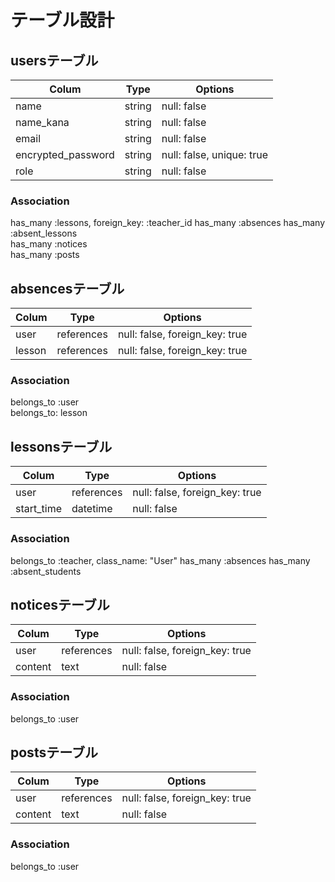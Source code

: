 
# テーブル設計

## usersテーブル

| Colum              | Type   | Options                   |
|--------------------|--------|---------------------------|
| name               | string | null: false               |
| name_kana          | string | null: false               |
| email              | string | null: false               |
| encrypted_password | string | null: false, unique: true |
| role               | string | null: false               |

### Association

has_many :lessons, foreign_key: :teacher_id
has_many :absences
has_many :absent_lessons  
has_many :notices  
has_many :posts

## absencesテーブル

| Colum  | Type        | Options                        |
|--------|-------------|--------------------------------|
| user   | references  | null: false, foreign_key: true |
| lesson | references  | null: false, foreign_key: true |

### Association

belongs_to :user  
belongs_to: lesson

## lessonsテーブル

| Colum      | Type       | Options                        |
|------------|------------|--------------------------------|
| user       | references | null: false, foreign_key: true |
| start_time | datetime   | null: false                    |

### Association

belongs_to :teacher, class_name: "User"
has_many :absences
has_many :absent_students

## noticesテーブル

| Colum      | Type       | Options                        |
|------------|------------|--------------------------------|
| user       | references | null: false, foreign_key: true |
| content    | text       | null: false                    |

### Association

belongs_to :user 

## postsテーブル

| Colum     | Type       | Options                        |
|-----------|------------|--------------------------------|
| user      | references | null: false, foreign_key: true |
| content   | text       | null: false                    |

### Association

belongs_to :user